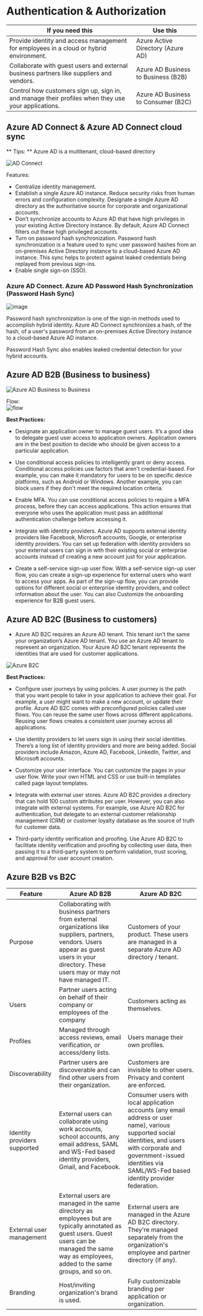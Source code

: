 
# Authentication & Authorization

| If you need this	                                                                                 | Use this                               |
| -------------------------------------------------------------------------------------------------- | -------------------------------------- |
| Provide identity and access management for employees in a cloud or hybrid environment.          	 |  Azure Active Directory (Azure AD)     |
| Collaborate with guest users and external business partners like suppliers and vendors.            |	Azure AD Business to Business (B2B)   |
| Control how customers sign up, sign in, and manage their profiles when they use your applications. |  Azure AD Business to Consumer (B2C)   |

## Azure AD Connect & Azure AD Connect cloud sync

** Tips: **
Azure AD is a multitenant, cloud-based directory

![AD Connect](https://user-images.githubusercontent.com/4239376/162587231-521d81e7-cfea-4e15-b9a8-ecdb624f0899.png)

Features:  
* Centralize identity management.
* Establish a single Azure AD instance. Reduce security risks from human errors and configuration complexity. Designate a single Azure AD directory as the authoritative source for corporate and organizational accounts.
* Don’t synchronize accounts to Azure AD that have high privileges in your existing Active Directory instance. By default, Azure AD Connect filters out these high privileged accounts.
* Turn on password hash synchronization. Password hash synchronization is a feature used to sync user password hashes from an on-premises Active Directory instance to a cloud-based Azure AD instance. This sync helps to protect against leaked credentials being replayed from previous sign-ins.
* Enable single sign-on (SSO).

### Azure AD Connect. Azure AD Password Hash Synchronization (Password Hash Sync)

![image](https://user-images.githubusercontent.com/4239376/162587500-0850cd64-825f-4b2f-bfff-3a478111befc.png)

Password hash synchronization is one of the sign-in methods used to accomplish hybrid identity. Azure AD Connect synchronizes a hash, of the hash, of a user's password from an on-premises Active Directory instance to a cloud-based Azure AD instance.

Password Hash Sync also enables leaked credential detection for your hybrid accounts. 

## Azure AD B2B (Business to business)
![Azure AD Business to Business](https://user-images.githubusercontent.com/4239376/162587353-0ddc76be-f953-4018-b391-0f374fd5d949.png)

Flow:  
![flow](https://user-images.githubusercontent.com/4239376/162587364-dc2c22d3-1848-41e9-8d69-92279f6f4f66.png)

**Best Practices:**
* Designate an application owner to manage guest users. It’s a good idea to delegate guest user access to application owners. Application owners are in the best position to decide who should be given access to a particular application.

* Use conditional access policies to intelligently grant or deny access. Conditional access policies use factors that aren't credential-based. For example, you can make it mandatory for users to be on specific device platforms, such as Android or Windows. Another example, you can block users if they don't meet the required location criteria.

* Enable MFA. You can use conditional access policies to require a MFA process, before they can access applications. This action ensures that everyone who uses the application must pass an additional authentication challenge before accessing it.

* Integrate with identity providers. Azure AD supports external identity providers like Facebook, Microsoft accounts, Google, or enterprise identity providers. You can set up federation with identity providers so your external users can sign in with their existing social or enterprise accounts instead of creating a new account just for your application.

* Create a self-service sign-up user flow. With a self-service sign-up user flow, you can create a sign-up experience for external users who want to access your apps. As part of the sign-up flow, you can provide options for different social or enterprise identity providers, and collect information about the user. You can also Customize the onboarding experience for B2B guest users.

## Azure AD B2C (Business to customers)

* Azure AD B2C requires an Azure AD tenant. This tenant isn’t the same your organization’s Azure AD tenant. You use an Azure AD tenant to represent an organization. Your Azure AD B2C tenant represents the identities that are used for customer applications.

![Azure B2C](https://user-images.githubusercontent.com/4239376/162588146-7fb93c73-65e5-4edf-aec0-de8dbf432f4e.png)

**Best Practices:**

* Configure user journeys by using policies. A user journey is the path that you want people to take in your application to achieve their goal. For example, a user might want to make a new account, or update their profile. Azure AD B2C comes with preconfigured policies called user flows. You can reuse the same user flows across different applications. Reusing user flows creates a consistent user journey across all applications.

* Use identity providers to let users sign in using their social identities. There’s a long list of identity providers and more are being added. Social providers include Amazon, Azure AD, Facebook, LinkedIn, Twitter, and Microsoft accounts.

* Customize your user interface. You can customize the pages in your user flow. Write your own HTML and CSS or use built-in templates called page layout templates.

* Integrate with external user stores. Azure AD B2C provides a directory that can hold 100 custom attributes per user. However, you can also integrate with external systems. For example, use Azure AD B2C for authentication, but delegate to an external customer relationship management (CRM) or customer loyalty database as the source of truth for customer data.

* Third-party identity verification and proofing. Use Azure AD B2C to facilitate identity verification and proofing by collecting user data, then passing it to a third-party system to perform validation, trust scoring, and approval for user account creation.

## Azure B2B vs B2C

| Feature |	Azure AD B2B |	Azure AD B2C  |
| ------- | ------------ | -------------- |
| Purpose |	Collaborating with business partners from external organizations like suppliers, partners, vendors. Users appear as guest users in your directory. These users may or may not have managed IT. |	Customers of your product. These users are managed in a separate Azure AD directory / tenant. |
| Users |	Partner users acting on behalf of their company or employees of the company	| Customers acting as themselves. |
| Profiles | Managed through access reviews, email verification, or access/deny lists. |	Users manage their own profiles. 
| Discoverability	| Partner users are discoverable and can find other users from their organization. |	Customers are invisible to other users. Privacy and content are enforced. |
| Identity providers supported |	External users can collaborate using work accounts, school accounts, any email address, SAML and WS-Fed based identity providers, Gmail, and Facebook.	| Consumer users with local application accounts (any email address or user name), various supported social identities, and users with corporate and government-issued identities via SAML/WS-Fed based identity provider federation. |
| External user management |	External users are managed in the same directory as employees but are typically annotated as guest users. Guest users can be managed the same way as employees, added to the same groups, and so on. |	External users are managed in the Azure AD B2C directory. They're managed separately from the organization's employee and partner directory (if any). |
| Branding | Host/inviting organization's brand is used. |	Fully customizable branding per application or organization. |
